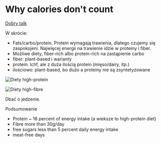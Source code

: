 # Why calories don't count

[Dobry talk](https://www.youtube.com/watch?v=GQJ0Z0DRumg&ab_channel=TheRoyalInstitution)

W skrócie:

- Fats/carbo/protein. Protein wymagają trawienia, dlatego czujemy się
zaspokojeni. Najwięcej energii na trawienie idzie w proteiny i fiber.
- Możliwe diety, fiber-rich albo protein-rich na zastąpienie carbo
- fiber: plant-based i warianty
- protein: lchf, ale z duża ilością protein (mięso/dairy, itp.)
- ilościowo: plant-based, bo dużo a proteiny nie są zsyntetyzowane

![Diety high-protein](images/diets-protein.png)

![Diety high-fibre](images/diets-fibre.png)

Dbać o jedzenie.

Podsumowanie

- Protein ~ 16 percent of energy intake (a wieksze to high-protein diet)
- Fibre more than 30g/day
- free sugars less than 5 percent daily energy intake
- meat-free days




